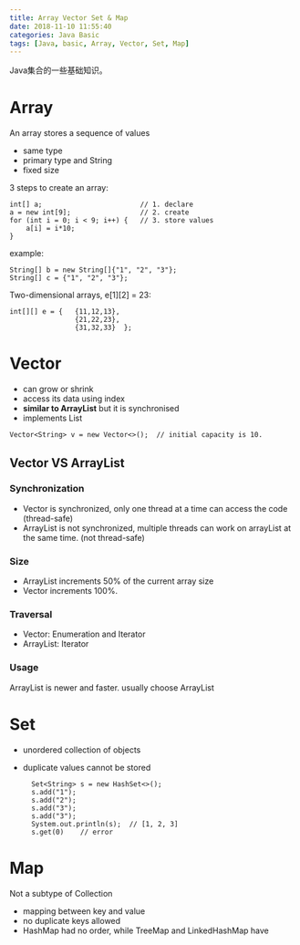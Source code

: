 ```yaml
---
title: Array Vector Set & Map
date: 2018-11-10 11:55:40
categories: Java Basic
tags: [Java, basic, Array, Vector, Set, Map]
---
```


Java集合的一些基础知识。

# Array

An array stores a sequence of values

- same type
- primary type and String
- fixed size

<!--more-->

3 steps to create an array:

	int[] a;						// 1. declare
	a = new int[9];					// 2. create
	for (int i = 0; i < 9; i++) {	// 3. store values
		a[i] = i*10;
	}

example:

	String[] b = new String[]{"1", "2", "3"};
	String[] c = {"1", "2", "3"};

Two-dimensional arrays, e[1][2] = 23:

	int[][] e = {	{11,12,13},
					{21,22,23},
					{31,32,33}	};

# Vector

- can grow or shrink
- access its data using index
- **similar to ArrayList** but it is synchronised
- implements List

```
Vector<String> v = new Vector<>();	// initial capacity is 10.
```

## Vector VS ArrayList

### Synchronization

- Vector is synchronized, only one thread at a time can access the code (thread-safe)
- ArrayList is not synchronized, multiple threads can work on arrayList at the same time. (not thread-safe)

### Size
 - ArrayList increments 50% of the current array size
 - Vector increments 100%.

### Traversal
 - Vector: Enumeration and Iterator
 - ArrayList: Iterator

### Usage
ArrayList is newer and faster. usually choose ArrayList

# Set

- unordered collection of objects
- duplicate values cannot be stored

		Set<String> s = new HashSet<>();
		s.add("1");
		s.add("2");
		s.add("3");
		s.add("3");
		System.out.println(s);	// [1, 2, 3]
		s.get(0)	// error


# Map

Not a subtype of Collection

- mapping between key and value
- no duplicate keys allowed
- HashMap had no order, while TreeMap and LinkedHashMap have
